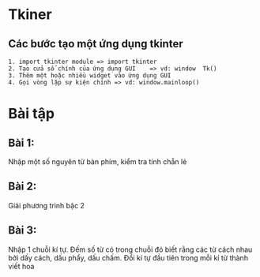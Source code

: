 # Tkiner

## Các bước tạo một ứng dụng tkinter

    1. import tkinter module => import tkinter
    2. Tạo cửa sổ chính của ứng dụng GUI    => vd: window  Tk()
    3. Thêm một hoặc nhiều widget vào ứng dụng GUI
    4. Gọi vòng lặp sự kiện chính => vd: window.mainloop()

# Bài tập

## Bài 1:

Nhập một số nguyên từ bàn phím, kiểm tra tính chẵn lẻ

## Bài 2:

Giải phương trình bậc 2

## Bài 3:

Nhập 1 chuỗi kí tự. Đếm số từ có trong chuỗi đó biết rằng các từ cách nhau bởi dấy cách, dấu phẩy, dấu chấm. Đổi kí tự đầu tiên trong mỗi kí từ thành viết hoa
